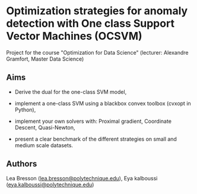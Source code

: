 # Optimization strategies for anomaly detection with One class Support Vector Machines (OCSVM)

Project for the course "Optimization for Data Science" (lecturer: Alexandre Gramfort, Master Data Science)

## Aims
- Derive the dual for the one-class SVM model,

- implement a one-class SVM using a blackbox convex toolbox (cvxopt in Python),

- implement your own solvers with: Proximal gradient, Coordinate Descent, Quasi-Newton,

- present a clear benchmark of the different strategies on small and medium scale datasets.


## Authors
Lea Bresson (lea.bresson@polytechnique.edu), Eya kalboussi (eya.kalboussi@polytechnique.edu)
